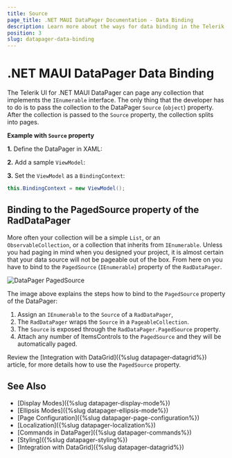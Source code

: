 ```yaml
---
title: Source
page_title: .NET MAUI DataPager Documentation - Data Binding
description: Learn more about the ways for data binding in the Telerik UI for .NET MAUI DataPager control.
position: 3
slug: datapager-data-binding
---
```


# .NET MAUI DataPager Data Binding

The Telerik UI for .NET MAUI DataPager can page any collection that implements the `IEnumerable` interface. The only thing that the developer has to do is to pass the collection to the DataPager `Source` (`object`) property. 
After the collection is passed to the `Source` property, the collection splits into pages.

**Example with `Source` property**

**1.** Define the DataPager in XAML:

<snippet id='datapager-getting-started-xaml' />

**2.** Add a sample `ViewModel`:

<snippet id='datapager-features-viewmodel' />

**3.** Set the `ViewModel` as a `BindingContext`:

```C#
this.BindingContext = new ViewModel();
```

## Binding to the PagedSource property of the RadDataPager

More often your collection will be a simple `List`, or an `ObservableCollection`,  or a collection that inherits from `IEnumerable`. Unless you had paging in mind when you designed your project, it is almost certain that your data source will not be pageable out of the box. From here on you have to bind to the `PagedSource` (`IEnumerable`) property of the `RadDataPager`.

![DataPager PagedSource](images/)

The image above explains the steps how to bind to the `PagedSource` property of the DataPager:

1. Assign an `IEnumerable` to the `Source` of a `RadDataPager`, 
1. The `RadDataPager` wraps the `Source` in a `PageableCollection`. 
1. The `Source` is exposed through the `RadDataPager.PagedSource` property. 
1. Attach any number of ItemsControls to the `PagedSource` and they will be automatically paged.

Review the [Integration with DataGrid]({%slug datapager-datagrid%}) article, for more details how to use the `PagedSource` property.

## See Also

- [Display Modes]({%slug datapager-display-mode%})
- [Ellipsis Modes]({%slug datapager-ellipsis-mode%})
- [Page Configuration]({%slug datapager-page-configuration%})
- [Localization]({%slug datapager-localization%})
- [Commands in DataPager]({%slug datapager-commands%})
- [Styling]({%slug datapager-styling%})
- [Integration with DataGrid]({%slug datapager-datagrid%})
